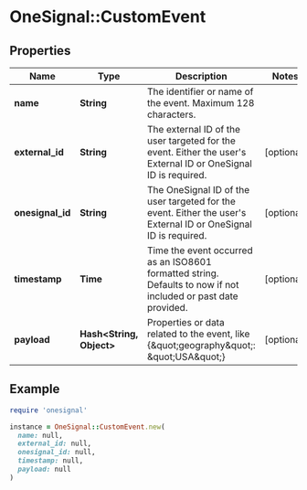 # OneSignal::CustomEvent

## Properties

| Name | Type | Description | Notes |
| ---- | ---- | ----------- | ----- |
| **name** | **String** | The identifier or name of the event. Maximum 128 characters. |  |
| **external_id** | **String** | The external ID of the user targeted for the event. Either the user&#39;s External ID or OneSignal ID is required. | [optional] |
| **onesignal_id** | **String** | The OneSignal ID of the user targeted for the event. Either the user&#39;s External ID or OneSignal ID is required. | [optional] |
| **timestamp** | **Time** | Time the event occurred as an ISO8601 formatted string. Defaults to now if not included or past date provided. | [optional] |
| **payload** | **Hash&lt;String, Object&gt;** | Properties or data related to the event, like {\&quot;geography\&quot;: \&quot;USA\&quot;} | [optional] |

## Example

```ruby
require 'onesignal'

instance = OneSignal::CustomEvent.new(
  name: null,
  external_id: null,
  onesignal_id: null,
  timestamp: null,
  payload: null
)
```

